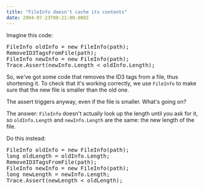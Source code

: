 ```yaml
---
title: "FileInfo doesn't cache its contents"
date: 2004-07-23T08:21:00.000Z
---
```

Imagine this code:

<pre>FileInfo oldInfo = new FileInfo(path);
RemoveID3TagsFromFile(path);
FileInfo newInfo = new FileInfo(path);
Trace.Assert(newInfo.Length < oldInfo.Length);</pre>

So, we've got some code that removes the ID3 tags from a file, thus shortening it. To check that it's working correctly, we use `FileInfo` to make sure that the new file is smaller than the old one.

The assert triggers anyway, even if the file is smaller. What's going on?

The answer: `FileInfo` doesn't actually look up the length until you ask for it, so `oldInfo.Length` and `newInfo.Length` are the same: the new length of the file.

Do this instead:

<pre>FileInfo oldInfo = new FileInfo(path);
long oldLength = oldInfo.Length;
RemoveID3TagsFromFile(path);
FileInfo newInfo = new FileInfo(path);
long newLength = newInfo.Length;
Trace.Assert(newLength < oldLength);</pre>
